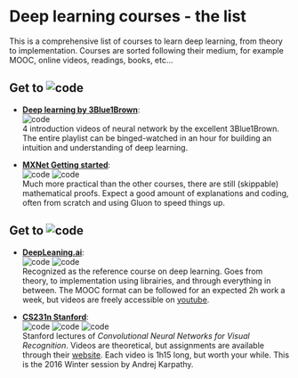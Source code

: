 Deep learning courses - the list
======================================

This is a comprehensive list of courses to learn deep learning, from theory to implementation. Courses are sorted following their medium, for example MOOC, online videos, readings, books, etc...

## Get to ![code](https://img.shields.io/badge/research-intermediate-yellow.svg?logo=google-keep "Intermediate")

- **[Deep learning by 3Blue1Brown](https://www.youtube.com/watch?v=aircAruvnKk&list=PLZHQObOWTQDNU6R1_67000Dx_ZCJB-3pi)**:  
![code](https://img.shields.io/badge/content-video-blue.svg?logo=youtube "Video")  
4 introduction videos of neural network by the excellent 3Blue1Brown. The entire playlist can be binged-watched in an hour for building an intuition and understanding of deep learning.


- **[MXNet Getting started](http://gluon.mxnet.io/chapter02_supervised-learning/linear-regression-scratch.html)**:  
![code](https://img.shields.io/badge/content-written-lightgray.svg "Written") 
![code](https://img.shields.io/badge/code-intermediate-yellow.svg?logo=python "Intermediate")  
Much more practical than the other courses, there are still (skippable) mathematical proofs. Expect a good amount of explanations and coding, often from scratch and using Gluon to speed things up.


## Get to ![code](https://img.shields.io/badge/research-advanced-red.svg?logo=google-keep "Advanced")

- **[DeepLeaning.ai](https://www.coursera.org/specializations/deep-learning)**:  
![code](https://img.shields.io/badge/content-video-green.svg "MOOC") 
![code](https://img.shields.io/badge/code-intermediate-yellow.svg?logo=python "Intermediate")  
Recognized as the reference course on deep learning. Goes from theory, to implementation using librairies, and through everything in between. The MOOC format can be followed for an expected 2h work a week, but videos are freely accessible on [youtube](https://www.youtube.com/watch?v=CS4cs9xVecg&list=PLkDaE6sCZn6Ec-XTbcX1uRg2_u4xOEky0).


- **[CS231n Stanford](https://www.youtube.com/watch?v=NfnWJUyUJYU&list=PLkt2uSq6rBVctENoVBg1TpCC7OQi31AlC)**:  
![code](https://img.shields.io/badge/content-video-blue.svg?logo=youtube "Video") 
![code](https://img.shields.io/badge/code-intermediate-yellow.svg?logo=python "Intermediate") 
![code](https://img.shields.io/badge/research-intermediate-yellow.svg?logo=google-keep "Intermediate")  
Stanford lectures of *Convolutional Neural Networks for Visual Recognition*. Videos are theoretical, but assignments are available through their [website](http://cs231n.stanford.edu/). Each video is 1h15 long, but worth your while. This is the 2016 Winter session by Andrej Karpathy.
